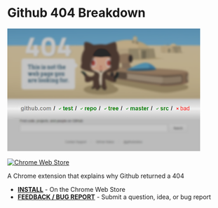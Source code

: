 # Github 404 Breakdown

[![Snippets](images/small-tile.png)][chrome-web-store]

[![Chrome Web Store](https://img.shields.io/chrome-web-store/v/pnhdlhabpckpibnkkddmgcimdejbljge.svg)][chrome-web-store]

A Chrome extension that explains why Github returned a 404

* [**INSTALL**][chrome-web-store] - On the Chrome Web Store
* [**FEEDBACK / BUG REPORT**][issues] - Submit a question, idea, or bug report

[chrome-web-store]: https://chrome.google.com/webstore/detail/github-404-breakdown/pnhdlhabpckpibnkkddmgcimdejbljge
[issues]: https://github.com/SidneyNemzer/github-404-breakdown/issues/new
